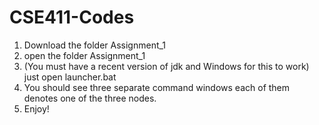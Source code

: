 # CSE411-Codes
1. Download the folder Assignment_1
2. open the folder Assignment_1
3. (You must have a recent version of jdk and Windows for this to work) just open launcher.bat
4. You should see three separate command windows each of them denotes one of the three nodes.
5. Enjoy!
